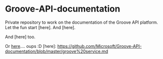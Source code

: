 # Groove-API-documentation
Private repository to work on the documentation of the Groove API platform.  
Let the fun start [here].
And [here].  

And [here] too.  

Or [here](https://www.youtube.com/watch?v=dQw4w9WgXcQ).... oups :D
[here]: https://github.com/Microsoft/Groove-API-documentation/blob/master/groove%20service.md

